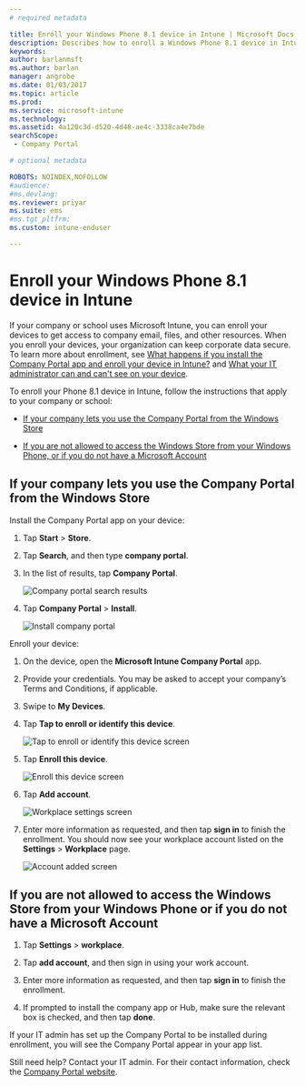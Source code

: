 ```yaml
---
# required metadata

title: Enroll your Windows Phone 8.1 device in Intune | Microsoft Docs
description: Describes how to enroll a Windows Phone 8.1 device in Intune
keywords:
author: barlanmsft
ms.author: barlan
manager: angrobe
ms.date: 01/03/2017
ms.topic: article
ms.prod:
ms.service: microsoft-intune
ms.technology:
ms.assetid: 4a120c3d-d520-4d48-ae4c-3338ca4e7bdesearchScope: - Company Portal

# optional metadata

ROBOTS: NOINDEX,NOFOLLOW
#audience:
#ms.devlang:
ms.reviewer: priyar
ms.suite: ems
#ms.tgt_pltfrm:
ms.custom: intune-enduser

---
```



# Enroll your Windows Phone 8.1 device in Intune

If your company or school uses Microsoft Intune, you can enroll your devices to get access to company email, files, and other resources. When you enroll your devices, your organization can keep corporate data secure. To learn more about enrollment, see [What happens if you install the Company Portal app and enroll your device in Intune?](what-happens-if-you-install-the-company-portal-app-and-enroll-your-device-in-intune-windows.md) and [What your IT administrator can and can't see on your device](what-info-can-your-company-see-when-you-enroll-your-device-in-intune.md).


To enroll your Phone 8.1 device in Intune, follow the instructions that apply to your company or school:

-   [If your company lets you use the Company Portal from the Windows Store](#if-your-company-lets-you-use-the-company-portal-from-the-windows-store)

-   [If you are not allowed to access the Windows Store from your Windows Phone, or if you do not have a Microsoft Account](#if-you-are-not-allowed-to-access-the-windows-store-from-your-windows-phone-or-if-you-do-not-have-a-microsoft-account)

## If your company lets you use the Company Portal from the Windows Store
Install the Company Portal app on your device:

1.  Tap **Start** &gt; **Store**.

2.  Tap **Search**, and then type **company portal**.

3.  In the list of results, tap **Company Portal**.

    ![Company portal search results](./media/WP81-1-CP-search-store-v2.png)

4.  Tap **Company Portal**  &gt; **Install**.

    ![Install company portal](./media/WP81-2-CP-install-v2.png)

Enroll your device:

1.  On the device, open the **Microsoft Intune Company Portal** app.

2.  Provide your credentials. You may be asked to accept your company’s Terms and Conditions, if applicable.

3.  Swipe to **My Devices**.

4.  Tap **Tap to enroll or identify this device**.

    ![Tap to enroll or identify this device screen](./media/WP81-enroll-1-swipe-my-devices.png)

5.  Tap **Enroll this device**.

    ![Enroll this device screen](./media/WP81-enroll-2-enroll-this-device.png)

6.  Tap **Add account**.

    ![Workplace settings screen](./media/WP81-enroll-3-workplace-add-acct.png)

7.  Enter more information as requested, and then tap **sign in** to finish the enrollment. You should now see your workplace account listed on the **Settings** &gt; **Workplace** page.

    ![Account added screen](./media/WP81-enroll-4-account-added.png)

## If you are not allowed to access the Windows Store from your Windows Phone or if you do not have a Microsoft Account

1.  Tap  **Settings** &gt; **workplace**.

2.  Tap **add account**, and then sign in using your work account.

3.  Enter more information as requested, and then tap **sign in** to finish the enrollment.

4.  If prompted to install the company app or Hub, make sure the relevant box is checked, and then tap **done**.

If your IT admin has set up the Company Portal to be installed during enrollment, you will see the Company Portal appear in your app list.

Still need help? Contact your IT admin. For their contact information, check the [Company Portal website](http://portal.manage.microsoft.com).
